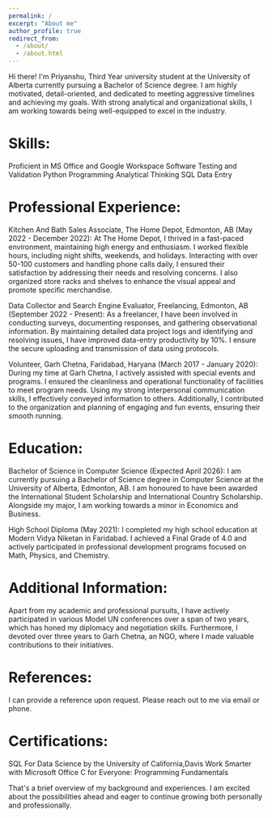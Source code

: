 ```yaml
---
permalink: /
excerpt: "About me"
author_profile: true
redirect_from: 
  - /about/
  - /about.html
---
```


Hi there! I'm Priyanshu, Third Year university student at the University of Alberta currently pursuing a Bachelor of Science degree. I am highly motivated, detail-oriented, and dedicated to meeting aggressive timelines and achieving my goals. With strong analytical and organizational skills, I am working towards being well-equipped to excel in the industry.

Skills:
======

Proficient in MS Office and Google Workspace
Software Testing and Validation
Python Programming
Analytical Thinking
SQL
Data Entry

Professional Experience:
=======================

Kitchen And Bath Sales Associate, The Home Depot, Edmonton, AB (May 2022 - December 2022): At The Home Depot, I thrived in a fast-paced environment, maintaining high energy and enthusiasm. I worked flexible hours, including night shifts, weekends, and holidays. Interacting with over 50-100 customers and handling phone calls daily, I ensured their satisfaction by addressing their needs and resolving concerns. I also organized store racks and shelves to enhance the visual appeal and promote specific merchandise.

Data Collector and Search Engine Evaluator, Freelancing, Edmonton, AB (September 2022 - Present): As a freelancer, I have been involved in conducting surveys, documenting responses, and gathering observational information. By maintaining detailed data project logs and identifying and resolving issues, I have improved data-entry productivity by 10%. I ensure the secure uploading and transmission of data using protocols.

Volunteer, Garh Chetna, Faridabad, Haryana (March 2017 - January 2020): During my time at Garh Chetna, I actively assisted with special events and programs. I ensured the cleanliness and operational functionality of facilities to meet program needs. Using my strong interpersonal communication skills, I effectively conveyed information to others. Additionally, I contributed to the organization and planning of engaging and fun events, ensuring their smooth running.

Education:
==========

Bachelor of Science in Computer Science (Expected April 2026): I am currently pursuing a Bachelor of Science degree in Computer Science at the University of Alberta, Edmonton, AB. I am honoured to have been awarded the International Student Scholarship and International Country Scholarship. Alongside my major, I am working towards a minor in Economics and Business.

High School Diploma (May 2021): I completed my high school education at Modern Vidya Niketan in Faridabad. I achieved a Final Grade of 4.0 and actively participated in professional development programs focused on Math, Physics, and Chemistry.

Additional Information:
======================

Apart from my academic and professional pursuits, I have actively participated in various Model UN conferences over a span of two years, which has honed my diplomacy and negotiation skills. Furthermore, I devoted over three years to Garh Chetna, an NGO, where I made valuable contributions to their initiatives.

References:
==========

I can provide a reference upon request. Please reach out to me via email or phone.

Certifications:
==============

SQL For Data Science by the University of California,Davis 
Work Smarter with Microsoft Office
C for Everyone: Programming Fundamentals

That's a brief overview of my background and experiences. I am excited about the possibilities ahead and eager to continue growing both personally and professionally.
